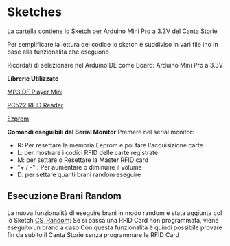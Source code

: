 # Sketches

La cartella contiene lo [Sketch per Arduino Mini Pro a 3.3V](https://github.com/hardwareliberopinerolo/CantaStorie/tree/master/00_Arduino_Sketches/CantaStorie) del Canta Storie

Per semplificare la lettura del codice lo sketch è suddiviso in vari file ino in base alla funzionalità che eseguono

Ricordati di selezionare nel ArduinoIDE come Board: Arduino Mini Pro a 3.3V 


**Librerie Utilizzate**

[MP3 DF Player Mini](https://github.com/Makuna/DFMiniMp3)

[RC522 RFID Reader](https://github.com/miguelbalboa/rfid) 

[Ezprom](https://github.com/amirchev/EZPROM) 



**Comandi eseguibili dal Serial Monitor**
Premere nel serial monitor:

- R: Per resettare la memoria Eeprom e poi fare l'acquisizione carte
- L: per mostrare i codici RFID delle carte registrate
- M: per settare o Resettare la Master RFID card
- "+ / -" : Per aumentare o diminuire il volume
- D: per settare quanti brani random eseguire




## Esecuzione Brani Random
La nuova funzionalità di eseguire brani in modo random è stata aggiunta col lo Sketch [CS_Random](https://github.com/hardwareliberopinerolo/CantaStorie/tree/master/00_Arduino_Sketches/CS_Random_R03): Se si passa una RFID Card non programmata, viene eseguito un brano a caso
Con questa funzionalità è quindi possibile provare fin da subito il Canta Storie senza programmare le RFID Card




